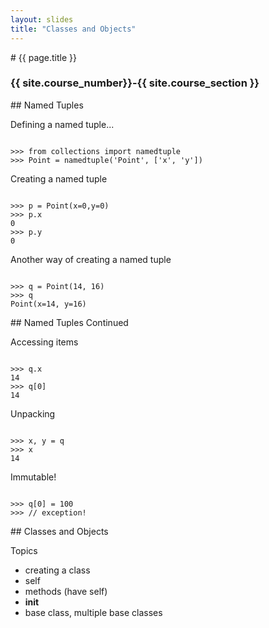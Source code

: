 ```yaml
---
layout: slides
title: "Classes and Objects"
---
```


<section markdown="block" class="intro-slide">
# {{ page.title }}

### {{ site.course_number}}-{{ site.course_section }}

<p><small></small></p>




</section>

<section markdown="block">
## Named Tuples


Defining a named tuple...

<pre><code data-trim contenteditable>
>>> from collections import namedtuple
>>> Point = namedtuple('Point', ['x', 'y'])
</code></pre>


Creating a named tuple

<pre><code data-trim contenteditable>
>>> p = Point(x=0,y=0)
>>> p.x
0
>>> p.y
0
</code></pre>

Another way of creating a named tuple

<pre><code data-trim contenteditable>
>>> q = Point(14, 16)
>>> q
Point(x=14, y=16)
</code></pre>
</section>

<section markdown="block">
## Named Tuples Continued

Accessing items

<pre><code data-trim contenteditable>
>>> q.x
14
>>> q[0]
14
</code></pre>

Unpacking

<pre><code data-trim contenteditable>
>>> x, y = q
>>> x
14
</code></pre>

Immutable!
<pre><code data-trim contenteditable>
>>> q[0] = 100
>>> // exception!
</code></pre>

</section>
<section markdown="block">
## Classes and Objects

Topics

* creating a class
* self
* methods (have self)
* __init__
* base class, multiple base classes
</section>
